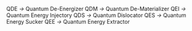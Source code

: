 QDE _->_ Quantum De-Energizer
QDM _->_ Quantum De-Materializer
QEI _->_ Quantum Energy Injectory
QDS _->_ Quantum Dislocator
QES _->_ Quantum Energy Sucker
QEE _->_ Quantum Energy Extractor